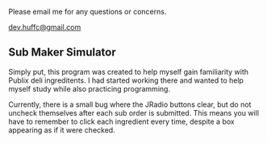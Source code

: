 Please email me for any questions or concerns. 

dev.huffc@gmail.com

## Sub Maker Simulator
Simply put, this program was created to help myself gain familiarity with Publix deli ingreditents. 
I had started working there and wanted to help myself study while also practicing programming.

Currently, there is a small bug where the JRadio buttons clear, but do not uncheck themselves after each sub order is submitted.
This means you will have to remember to click each ingredient every time, despite a box appearing as if it were checked. 
